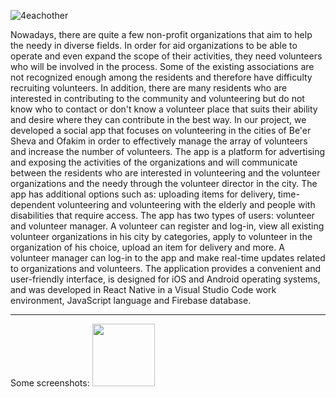 ![4eachother](https://user-images.githubusercontent.com/44543472/121578628-8ba63300-ca33-11eb-865a-ed939170a6fd.png)

Nowadays, there are quite a few non-profit organizations that aim to help the needy in 
diverse fields. In order for aid organizations to be able to operate and even expand the 
scope of their activities, they need volunteers who will be involved in the process. Some 
of the existing associations are not recognized enough among the residents and therefore 
have difficulty recruiting volunteers. In addition, there are many residents who are 
interested in contributing to the community and volunteering but do not know who to 
contact or don't know a volunteer place that suits their ability and desire where they can 
contribute in the best way.
In our project, we developed a social app that focuses on volunteering in the cities of Be'er 
Sheva and Ofakim in order to effectively manage the array of volunteers and increase the 
number of volunteers. The app is a platform for advertising and exposing the activities of 
the organizations and will communicate between the residents who are interested in 
volunteering and the volunteer organizations and the needy through the volunteer director 
in the city.
The app has additional options such as: uploading items for delivery, time-dependent 
volunteering and volunteering with the elderly and people with disabilities that require 
access.
The app has two types of users: volunteer and volunteer manager. 
A volunteer can register and log-in, view all existing volunteer organizations in his city 
by categories, apply to volunteer in the organization of his choice, upload an item for 
delivery and more.
A volunteer manager can log-in to the app and make real-time updates related to 
organizations and volunteers.
The application provides a convenient and user-friendly interface, is designed for iOS and 
Android operating systems, and was developed in React Native in a Visual Studio Code 
work environment, JavaScript language and Firebase database.

_______________________________________________________________________________________________________________

Some screenshots:
<img src="https://user-images.githubusercontent.com/44543472/121579426-6239d700-ca34-11eb-92fd-338ee8bb5b1b.jpeg" width="100" height="100">

<!-- ![WhatsApp Image 2021-06-10 at 21 37 57](https://user-images.githubusercontent.com/44543472/121579426-6239d700-ca34-11eb-92fd-338ee8bb5b1b.jpeg)
![WhatsApp Image 2021-06-10 at 21 37 40](https://user-images.githubusercontent.com/44543472/121579431-636b0400-ca34-11eb-8c7e-096e9348d610.jpeg)
![WhatsApp Image 2021-06-10 at 21 37 11](https://user-images.githubusercontent.com/44543472/121579433-636b0400-ca34-11eb-9d25-7210823d1694.jpeg)
![WhatsApp Image 2021-06-10 at 21 37 10 (1)](https://user-images.githubusercontent.com/44543472/121579438-64039a80-ca34-11eb-9b3a-d0cb05f1e959.jpeg)
![WhatsApp Image 2021-06-10 at 21 37 10](https://user-images.githubusercontent.com/44543472/121579441-649c3100-ca34-11eb-8ca2-001558f8a89e.jpeg)
![WhatsApp Image 2021-06-10 at 21 37 09 (1)](https://user-images.githubusercontent.com/44543472/121579443-649c3100-ca34-11eb-8047-4ef3f2e1ef5b.jpeg)
![WhatsApp Image 2021-06-10 at 21 37 09](https://user-images.githubusercontent.com/44543472/121579445-6534c780-ca34-11eb-84fd-f71801c6390f.jpeg)
![WhatsApp Image 2021-06-10 at 21 37 08](https://user-images.githubusercontent.com/44543472/121579447-65cd5e00-ca34-11eb-9fa9-7e94b6bd7a2c.jpeg) -->
